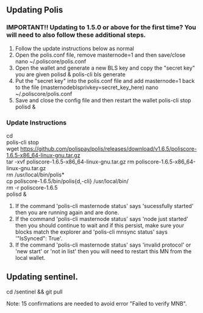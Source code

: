 ## Updating Polis

### IMPORTANT!! Updating to 1.5.0 or above for the first time?  You will need to also follow these additional steps.
1. Follow the update instructions below as normal
2. Open the polis.conf file, remove masternode=1 and then save/close
nano ~/.poliscore/polis.conf
3. Open the wallet and generate a new BLS key and copy the "secret key" you are given
polisd &
polis-cli bls generate  
4. Put the "secret key" into the polis.conf file and add masternode=1 back to the file (masternodeblsprivkey=secret_key_here)
nano ~/.poliscore/polis.conf
5. Save and close the config file and then restart the wallet
polis-cli stop
polisd &

### Update Instructions
cd  
polis-cli stop  
wget https://github.com/polispay/polis/releases/download/v1.6.5/poliscore-1.6.5-x86_64-linux-gnu.tar.gz  
tar -xvf poliscore-1.6.5-x86_64-linux-gnu.tar.gz 
rm poliscore-1.6.5-x86_64-linux-gnu.tar.gz  
rm /usr/local/bin/polis*  
cp poliscore-1.6.5/bin/polis{d,-cli} /usr/local/bin/  
rm -r poliscore-1.6.5  
polisd &  

1. If the command 'polis-cli masternode status' says 'sucessfully started' then you are running again and are done.  
2. If the command 'polis-cli masternode status' says 'node just started' then you should continue to wait and if this persist, make sure your blocks match the explorer and 'polis-cli mnsync status' says '"IsSynced": True'.  
3. If the command 'polis-cli masternode status' says 'invalid protocol' or 'new start' or 'not in list' then you will need to restart this MN from the local wallet.  

## Updating sentinel. 
cd /sentinel && git pull  

Note: 15 confirmations are needed to avoid error "Failed to verify MNB".



